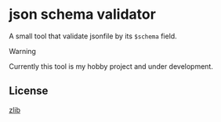 # json schema validator

A small tool that validate jsonfile by its `$schema` field.

> [!WARNING]
> Currently this tool is my hobby project and under development.


## License

[zlib](./LICENSE)
